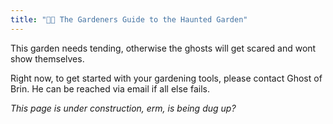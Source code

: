 ```yaml
---
title: "🧑‍🌾 The Gardeners Guide to the Haunted Garden"
---
```

This garden needs tending, otherwise the ghosts will get scared and wont show themselves.

Right now, to get started with your gardening tools, please contact Ghost of Brin. He can be reached via email if all else fails.

*This page is under construction, erm, is being dug up?*